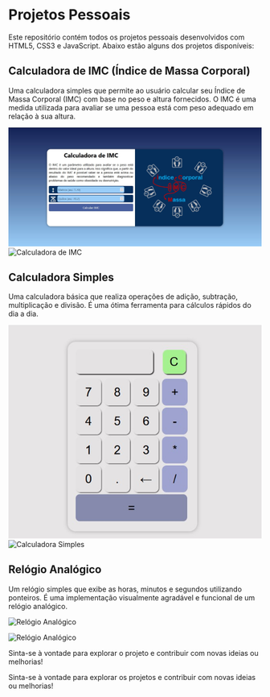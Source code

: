 # Projetos Pessoais

Este repositório contém todos os projetos pessoais desenvolvidos com HTML5, CSS3 e JavaScript. Abaixo estão alguns dos projetos disponíveis:

## Calculadora de IMC (Índice de Massa Corporal)

Uma calculadora simples que permite ao usuário calcular seu Índice de Massa Corporal (IMC) com base no peso e altura fornecidos. O IMC é uma medida utilizada para avaliar se uma pessoa está com peso adequado em relação à sua altura.

![Calculadora de IMC](calculadora-de-imc/imagens/imc-1.jpg)
![Calculadora de IMC](https://eduado-rodrigues.github.io/projetos-pessoais/calculadora-de-imc/)

## Calculadora Simples

Uma calculadora básica que realiza operações de adição, subtração, multiplicação e divisão. É uma ótima ferramenta para cálculos rápidos do dia a dia.

![Calculadora Simples](calculadora/imagem/calculadora.jpg)
![Calculadora Simples](https://eduado-rodrigues.github.io/projetos-pessoais/Calculadora/)

## Relógio Analógico

Um relógio simples que exibe as horas, minutos e segundos utilizando ponteiros. É uma implementação visualmente agradável e funcional de um relógio analógico.

![Relógio Analógico](insira_aqui_o_link_para_a_imagem_do_relogio_analogico)

![Relógio Analógico](insira_aqui_o_link_para_a_imagem_da_calculadora_simples)

Sinta-se à vontade para explorar o projeto e contribuir com novas ideias ou melhorias!


Sinta-se à vontade para explorar os projetos e contribuir com novas ideias ou melhorias!